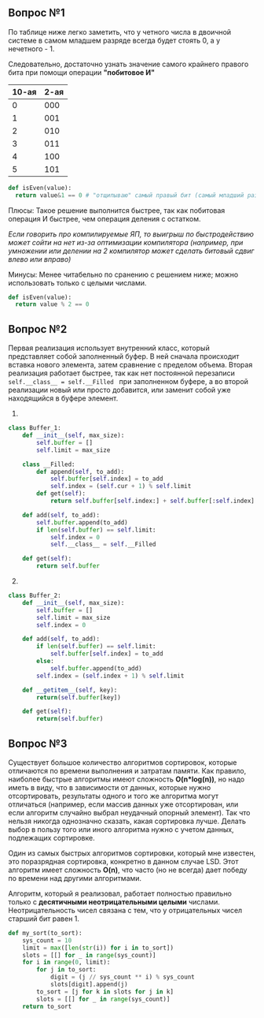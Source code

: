 ## Вопрос №1

По таблице ниже легко заметить, что у четного числа в двоичной системе в самом младшем разряде всегда будет стоять 0, а у нечетного - 1. 

Следовательно, достаточно узнать значение самого крайнего правого бита при помощи операции **"побитовое И"**

| 10-ая | 2-ая |
| ----------- | ----------- |
| 0    | 000   |
| 1    | 001   |
| 2    | 010   |
| 3    | 011   |
| 4    | 100   |
| 5    | 101   |

```python
def isEven(value):
  return value&1 == 0 # "отщипываю" самый правый бит (самый младший разряд) и сравниваю с нулем
```

Плюсы: Такое решение выполнится быстрее, так как побитовая операция И быстрее, чем операция деления с остатком.

*Если говорить про компилируемые ЯП, то выигрыш по быстродействию может сойти на нет из-за оптимизации компилятора (например, при умножении или делении на 2 компилятор может сделать битовый сдвиг влево или вправо)*

Минусы: Менее читабельно по сранению с решением ниже; можно использовать только с целыми числами.
```python
def isEven(value):
  return value % 2 == 0
```

## Вопрос №2

Первая реализация использует внутренний класс, который представляет собой заполненный буфер. В ней сначала происходит вставка нового элемента, затем сравнение с пределом объема. Вторая реализация работает быстрее, так как нет постоянной перезаписи  ```self.__class__ = self.__Filled ``` при заполненном буфере, а во второй реализации новый или просто добавится, или заменит собой уже находящийся в буфере элемент.

1) 
```python
class Buffer_1:
    def __init__(self, max_size):
        self.buffer = []
        self.limit = max_size

    class __Filled:
        def append(self, to_add):
            self.buffer[self.index] = to_add
            self.index = (self.cur + 1) % self.limit
        def get(self):
            return self.buffer[self.index:] + self.buffer[:self.index]

    def add(self, to_add):
        self.buffer.append(to_add)
        if len(self.buffer) == self.limit:
            self.index = 0
            self.__class__ = self.__Filled

    def get(self):
        return self.buffer
```

2)
```python  
class Buffer_2:
    def __init__(self, max_size):
        self.buffer = []
        self.limit = max_size
        self.index = 0

    def add(self, to_add):
        if len(self.buffer) == self.limit:
            self.buffer[self.index] = to_add
        else:
            self.buffer.append(to_add)
        self.index = (self.index + 1) % self.limit

    def __getitem__(self, key):
        return(self.buffer[key])

    def get(self):
        return(self.buffer)
```

## Вопрос №3

Существует большое количество алгоритмов сортировок, которые отличаются по времени выполнения и затратам памяти. Как правило, наиболее быстрые алгоритмы имеют сложность **O(n*log(n))**, но надо иметь в виду, что в зависимости от данных, которые нужно отсортировать, результаты одного и того же алгоритма могут отличаться (например, если массив данных уже отсортирован, или если алгоритм случайно выбрал неудачный опорный элемент). Так что нельзя никогда однозначно сказать, какая сортировка лучше. Делать выбор в пользу того или иного алгоритма нужно с учетом данных, подлежащих сортировке.

Один из самых быстрых алгоритмов сортировки, который мне известен, это поразрядная сортировка, конкретно в данном случае LSD. Этот алгоритм имеет сложность **O(n)**, что часто (но не всегда) дает победу по времени над другими алгоритмами.

Алгоритм, который я реализовал, работает полностью правильно только с **десятичными неотрицательными целыми** числами. Неотрицательность чисел связана с тем, что у отрицательных чисел старший бит равен 1. 

```python  
def my_sort(to_sort):
    sys_count = 10
    limit = max([len(str(i)) for i in to_sort])
    slots = [[] for _ in range(sys_count)]
    for i in range(0, limit):
        for j in to_sort:
            digit = (j // sys_count ** i) % sys_count
            slots[digit].append(j)
        to_sort = [j for k in slots for j in k]
        slots = [[] for _ in range(sys_count)]
    return to_sort
```